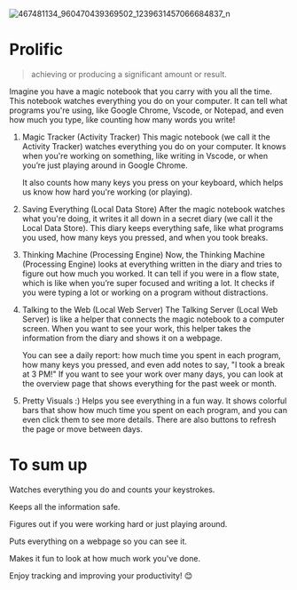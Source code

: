 
![467481134_960470439369502_1239631457066684837_n](https://github.com/user-attachments/assets/afd306bc-ac3d-4e88-9206-0a0d60b56d95)


# Prolific
>achieving or producing a significant amount or result.

Imagine you have a magic notebook that you carry with you all the time. This notebook watches everything you do on your computer. It can tell what programs you're using, like Google Chrome, Vscode, or Notepad, and even how much you type, like counting how many words you write!

1. Magic Tracker (Activity Tracker)
   This magic notebook (we call it the Activity Tracker) watches everything you do on your computer. It knows when you're working on something, like writing in Vscode, or when you’re just playing around in Google Chrome.


   It also counts how many keys you press on your keyboard, which helps us know how hard you're working (or playing).

3. Saving Everything (Local Data Store)
   After the magic notebook watches what you're doing, it writes it all down in a secret diary (we call it the Local Data Store). This diary keeps everything safe, like what programs you used, how many keys you pressed, and when you took breaks.

4. Thinking Machine (Processing Engine)
   Now, the Thinking Machine (Processing Engine) looks at everything written in the diary and tries to figure out how much you worked. It can tell if you were in a flow state, which is like when you’re super focused and writing a lot. It checks if you were typing a lot or working on a program without distractions.

5. Talking to the Web (Local Web Server)
   The Talking Server (Local Web Server) is like a helper that connects the magic notebook to a computer screen. When you want to see your work, this helper takes the information from the diary and shows it on a webpage.

   
   You can see a daily report: how much time you spent in each program, how many keys you pressed, and even add notes to say, "I took a break at 3 PM!" If you want to see your work over many days, you can look at the overview page that shows everything for the past week or month.

7. Pretty Visuals :)
   Helps you see everything in a fun way. It shows colorful bars that show how much time you spent on each program, and you can even click them to see more details. There are also buttons to refresh the page or move between days.

# To sum up
  Watches everything you do and counts your keystrokes.

  
  Keeps all the information safe.

  
  Figures out if you were working hard or just playing around.

  
  Puts everything on a webpage so you can see it.

  
  Makes it fun to look at how much work you've done.

  
Enjoy tracking and improving your productivity! 😊
